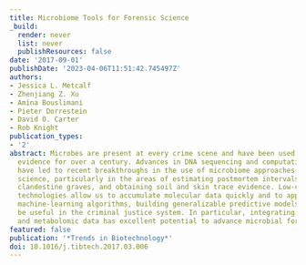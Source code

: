 ```yaml
---
title: Microbiome Tools for Forensic Science
_build:
  render: never
  list: never
  publishResources: false
date: '2017-09-01'
publishDate: '2023-04-06T11:51:42.745497Z'
authors:
- Jessica L. Metcalf
- Zhenjiang Z. Xu
- Amina Bouslimani
- Pieter Dorrestein
- David O. Carter
- Rob Knight
publication_types:
- '2'
abstract: Microbes are present at every crime scene and have been used as physical
  evidence for over a century. Advances in DNA sequencing and computational approaches
  have led to recent breakthroughs in the use of microbiome approaches for forensic
  science, particularly in the areas of estimating postmortem intervals (PMIs), locating
  clandestine graves, and obtaining soil and skin trace evidence. Low-cost, high-throughput
  technologies allow us to accumulate molecular data quickly and to apply sophisticated
  machine-learning algorithms, building generalizable predictive models that will
  be useful in the criminal justice system. In particular, integrating microbiome
  and metabolomic data has excellent potential to advance microbial forensics.
featured: false
publication: '*Trends in Biotechnology*'
doi: 10.1016/j.tibtech.2017.03.006
---
```


